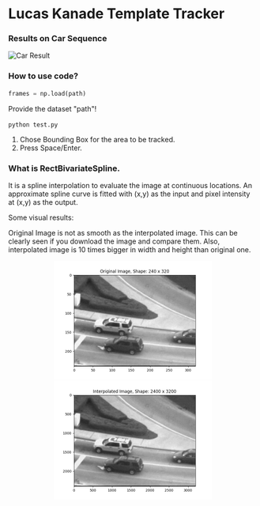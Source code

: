 # Lucas Kanade Template Tracker

### Results on Car Sequence
![Car Result](https://github.com/vinits5/lucas_kanade_template_tracking/blob/master/result/output.gif)

### How to use code?
```python
frames = np.load(path)
```
Provide the dataset "path"!

`python test.py`

1. Chose Bounding Box for the area to be tracked.
2. Press Space/Enter.

### What is RectBivariateSpline.
It is a spline interpolation to evaluate the image at continuous locations. An approximate spline curve is fitted with (x,y) as the input and pixel intensity at (x,y) as the output.

Some visual results:

Original Image is not as smooth as the interpolated image. This can be clearly seen if you download the image and compare them. Also, interpolated image is 10 times bigger in width and height than original one.
<p align="center">
	<img src="https://github.com/vinits5/lucas_kanade_template_tracking/blob/master/result/original_image.jpg" width="320" height="240" />
	<img src="https://github.com/vinits5/lucas_kanade_template_tracking/blob/master/result/interpolated_image.jpg" width="320" height="240" /> 
</p>